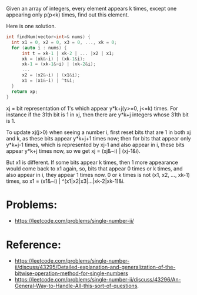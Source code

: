 Given an array of integers, every element appears k times, except one appearing only p(p<k) times, find out this element.

Here is one solution.
```c++
int findNum(vector<int>& nums) {
  int x1 = 0, x2 = 0, x3 = 0, ..., xk = 0;
  for (auto i : nums) {
      int t = xk-1 | xk-2 | ... |x2 | x1;
      xk = (xk&~i) | (xk-1&i);
      xk-1 = (xk-1&~i) | (xk-2&i);
      ...
      x2 = (x2&~i) | (x1&i);
      x1 = (x1&~i) | ^t&i;
  }
  return xp;
}
```

xj = bit representation of 1's which appear y\*k+j(y>=0, j<=k) times. For instance if the 31th bit is 1 in xj,
then there are y\*k+j integers whose 31th bit is 1.

To update xj(j>0) when seeing a number i, first reset bits that
are 1 in both xj and k, as these bits appear y\*k+j+1 times now; then for bits that appear only y\*k+j-1 times, which
is represented by xj-1 and also appear in i, these bits appear y*k+j times now, so we get xj = (xj&~i) | (xj-1&i).

But x1 is different. If some bits appear k times, then 1 more appearance would come back to x1 again, so, bits that
appear 0 times or k times, and also appear in i, they appear 1 times now. 0 or k times is not (x1, x2, ..., xk-1) times,
so x1 = (x1&~i) | ^(x1|x2|x3|...|xk-2|xk-1)&i.

# Problems:
* https://leetcode.com/problems/single-number-ii/

# Reference:
* https://leetcode.com/problems/single-number-ii/discuss/43295/Detailed-explanation-and-generalization-of-the-bitwise-operation-method-for-single-numbers
* https://leetcode.com/problems/single-number-ii/discuss/43296/An-General-Way-to-Handle-All-this-sort-of-questions.

